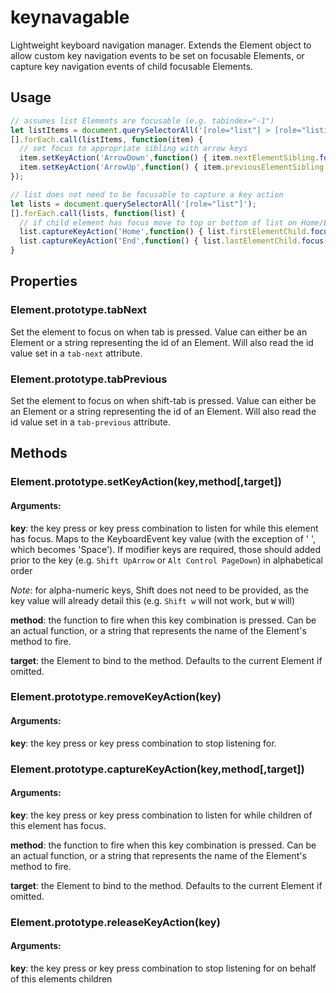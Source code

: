 # keynavagable

Lightweight keyboard navigation manager. Extends the Element object to allow
custom key navigation events to be set on focusable Elements, or capture
key navigation events of child focusable Elements.

## Usage

```js
// assumes list Elements are focusable (e.g. tabindex="-1")
let listItems = document.querySelectorAll('[role="list"] > [role="listitem"]');
[].forEach.call(listItems, function(item) {
  // set focus to appropriate sibling with arrow keys
  item.setKeyAction('ArrowDown',function() { item.nextElementSibling.focus() });
  item.setKeyAction('ArrowUp',function() { item.previousElementSibling.focus() });
});

// list does not need to be focusable to capture a key action
let lists = document.querySelectorAll('[role="list"]');
[].forEach.call(lists, function(list) {
  // if child element has focus move to top or bottom of list on Home/End
  list.captureKeyAction('Home',function() { list.firstElementChild.focus(); });
  list.captureKeyAction('End',function() { list.lastElementChild.focus(); });
}
```

## Properties

### Element.prototype.tabNext

Set the element to focus on when tab is pressed.
Value can either be an Element or a string representing the id of an Element. Will also read the id value set in a `tab-next` attribute.

### Element.prototype.tabPrevious

Set the element to focus on when shift-tab is pressed.
Value can either be an Element or a string representing the id of an Element. Will also read the id value set in a `tab-previous` attribute.

## Methods

### Element.prototype.setKeyAction(key,method[,target])

#### Arguments:

**key**: the key press or key press combination to listen for while this element has focus. Maps to the KeyboardEvent key value (with the exception of ' ', which becomes 'Space').
If modifier keys are required, those should added prior to the key (e.g. `Shift UpArrow` or `Alt Control PageDown`) in alphabetical order

_Note_: for alpha-numeric keys, Shift does not need to be provided, as the key value will already detail this
(e.g. `Shift w` will not work, but `W` will)

**method**: the function to fire when this key combination is pressed. Can be an actual function, or a string that represents the name of the Element's method to fire.

**target**: the Element to bind to the method. Defaults to the current Element if omitted.

### Element.prototype.removeKeyAction(key)

#### Arguments:

**key**: the key press or key press combination to stop listening for.

### Element.prototype.captureKeyAction(key,method[,target])

#### Arguments:

**key**: the key press or key press combination to listen for while children of this element has focus.

**method**: the function to fire when this key combination is pressed. Can be an actual function, or a string that represents the name of the Element's method to fire.

**target**: the Element to bind to the method. Defaults to the current Element if omitted.

### Element.prototype.releaseKeyAction(key)

#### Arguments:

**key**: the key press or key press combination to stop listening for on behalf of this elements children
